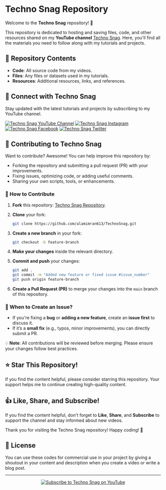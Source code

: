 # Techno Snag Repository

Welcome to the **Techno Snag** repository! 🚀

This repository is dedicated to hosting and saving files, code, and other resources shared on my **YouTube channel** [Techno Snag](https://www.youtube.com/technosnag). Here, you'll find all the materials you need to follow along with my tutorials and projects.

## 📂 Repository Contents

- **Code**: All source code from my videos.
- **Files**: Any files or datasets used in my tutorials.
- **Resources**: Additional resources, links, and references.

## 🔗 Connect with Techno Snag

Stay updated with the latest tutorials and projects by subscribing to my YouTube channel.

[![Techno Snag YouTube Channel](https://img.shields.io/badge/YouTube-Techno%20Snag-red?logo=youtube&logoColor=white)](https://www.youtube.com/technosnag) [![Techno Snag Instagram](https://img.shields.io/badge/Instagram-Techno%20Snag-pink?logo=instagram&logoColor=white)](https://www.instagram.com/technosnag) [![Techno Snag Facebook](https://img.shields.io/badge/Facebook-Techno%20Snag-blue?logo=facebook&logoColor=white)](https://www.facebook.com/technosnag) [![Techno Snag Twitter](https://img.shields.io/badge/Twitter-Techno%20Snag-lightblue?logo=twitter&logoColor=white)](https://twitter.com/technosnag)


## 🤝 Contributing to Techno Snag

Want to contribute? Awesome! You can help improve this repository by:

- Forking the repository and submitting a pull request (PR) with your improvements.
- Fixing issues, optimizing code, or adding useful comments.
- Sharing your own scripts, tools, or enhancements.

### 📌 How to Contribute

1. **Fork** this repository: [Techno Snag Repository](https://github.com/alamimran613/TechnoSnag).
2. **Clone** your fork:
   ```bash
   git clone https://github.com/alamimran613/TechnoSnag.git
   ```  
3. **Create a new branch** in your fork:
   ```bash
   git checkout -b feature-branch
   ```  
4. **Make your changes** inside the relevant directory.

5. **Commit and push** your changes:
   ```bash
   git add .
   git commit -m "Added new feature or fixed issue #issue_number"
   git push origin feature-branch
   ```  
6. **Create a Pull Request (PR)** to merge your changes into the `main` branch of this repository.

### 📌 When to Create an Issue?

- If you're fixing a **bug** or **adding a new feature**, create an **issue first** to discuss it.
- If it’s a **small fix** (e.g., typos, minor improvements), you can directly submit a PR.

💡 **Note**: All contributions will be reviewed before merging. Please ensure your changes follow best practices.

## ⭐ Star This Repository!

If you find the content helpful, please consider starring this repository. Your support helps me to continue creating high-quality content.

## 👍 Like, Share, and Subscribe!

If you find the content helpful, don't forget to **Like**, **Share**, and **Subscribe** to support the channel and stay informed about new videos.

Thank you for visiting the Techno Snag repository! Happy coding! 🎉

## 📄 License

You can use these codes for commercial use in your project by giving a shoutout in your content and description when you create a video or write a blog post.

---

<p align="center">
  <a href="https://www.youtube.com/technosnag">
    <img src="https://img.shields.io/badge/Subscribe-Techno%20Snag-red?style=for-the-badge&logo=youtube&logoColor=white" alt="Subscribe to Techno Snag on YouTube">
  </a>
</p>
